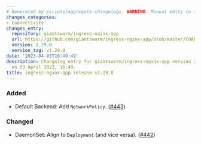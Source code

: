 ```yaml
---
# Generated by scripts/aggregate-changelogs. WARNING: Manual edits to this files will be overwritten.
changes_categories:
- Connectivity
changes_entry:
  repository: giantswarm/ingress-nginx-app
  url: https://github.com/giantswarm/ingress-nginx-app/blob/master/CHANGELOG.md#2290---2023-04-03
  version: 2.29.0
  version_tag: v2.29.0
date: '2023-04-03T16:49:49'
description: Changelog entry for giantswarm/ingress-nginx-app version 2.29.0, published
  on 03 April 2023, 16:49.
title: ingress-nginx-app release v2.29.0
---
```


### Added
- Default Backend: Add `NetworkPolicy`. ([#443](https://github.com/giantswarm/ingress-nginx-app/pull/443))
### Changed
- DaemonSet: Align to `Deployment` (and vice versa). ([#442](https://github.com/giantswarm/ingress-nginx-app/pull/442))
